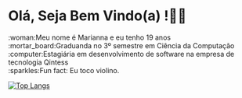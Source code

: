 <h1> Olá, Seja Bem Vindo(a) !👋🏼</h1>
:woman:Meu nome é Marianna e eu tenho 19 anos<br/>
:mortar_board:Graduanda no 3º semestre em Ciência da Computação<br/>
:computer:Estagiária em desenvolvimento de software na empresa de tecnologia Qintess<br/>
:sparkles:Fun fact: Eu toco violino. <br/>


[![Top Langs](https://github-readme-stats.vercel.app/api/top-langs/?username=mariannamonteiro&layout=compact)](https://github.com/mariannamonteiro/github-readme-stats)


